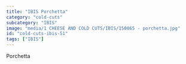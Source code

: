 ```yaml
---
title: "IBIS Porchetta"
category: "cold-cuts"
subcategory: "IBIS"
image: "media/1 CHEESE AND COLD CUTS/IBIS/150865 - porchetta.jpg"
id: "cold-cuts-ibis-51"
tags: ["IBIS"]
---
```


Porchetta
